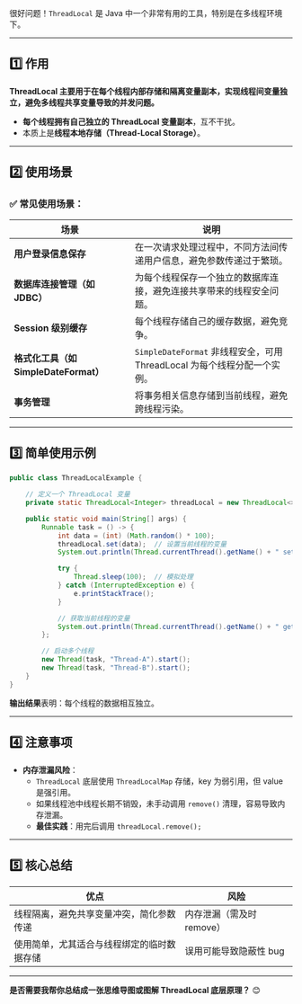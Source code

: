 很好问题！`ThreadLocal` 是 Java 中一个非常有用的工具，特别是在多线程环境下。

---

## **1️⃣ 作用**

**ThreadLocal 主要用于在每个线程内部存储和隔离变量副本，实现线程间变量独立，避免多线程共享变量导致的并发问题。**

- **每个线程拥有自己独立的 ThreadLocal 变量副本**，互不干扰。
- 本质上是**线程本地存储（Thread-Local Storage）**。

---

## **2️⃣ 使用场景**

### ✅ **常见使用场景：**

| 场景                        | 说明                                                         |
|---------------------------|------------------------------------------------------------|
| **用户登录信息保存**            | 在一次请求处理过程中，不同方法间传递用户信息，避免参数传递过于繁琐。 |
| **数据库连接管理（如 JDBC）**   | 为每个线程保存一个独立的数据库连接，避免连接共享带来的线程安全问题。  |
| **Session 级别缓存**            | 每个线程存储自己的缓存数据，避免竞争。                             |
| **格式化工具（如 SimpleDateFormat）** | `SimpleDateFormat` 非线程安全，可用 ThreadLocal 为每个线程分配一个实例。 |
| **事务管理**                    | 将事务相关信息存储到当前线程，避免跨线程污染。                      |

---

## **3️⃣ 简单使用示例**

```java
public class ThreadLocalExample {

    // 定义一个 ThreadLocal 变量
    private static ThreadLocal<Integer> threadLocal = new ThreadLocal<>();

    public static void main(String[] args) {
        Runnable task = () -> {
            int data = (int) (Math.random() * 100);
            threadLocal.set(data);  // 设置当前线程的变量
            System.out.println(Thread.currentThread().getName() + " set data: " + data);

            try {
                Thread.sleep(100);  // 模拟处理
            } catch (InterruptedException e) {
                e.printStackTrace();
            }

            // 获取当前线程的变量
            System.out.println(Thread.currentThread().getName() + " get data: " + threadLocal.get());
        };

        // 启动多个线程
        new Thread(task, "Thread-A").start();
        new Thread(task, "Thread-B").start();
    }
}
```

**输出结果**表明：每个线程的数据相互独立。

---

## **4️⃣ 注意事项**

- **内存泄漏风险**：
  - `ThreadLocal` 底层使用 `ThreadLocalMap` 存储，key 为弱引用，但 value 是强引用。
  - 如果线程池中线程长期不销毁，未手动调用 `remove()` 清理，容易导致内存泄漏。
  - **最佳实践**：用完后调用 `threadLocal.remove();`

---

## **5️⃣ 核心总结**

| 优点                                        | 风险                   |
|------------------------------------------|----------------------|
| 线程隔离，避免共享变量冲突，简化参数传递                    | 内存泄漏（需及时 remove） |
| 使用简单，尤其适合与线程绑定的临时数据存储                 | 误用可能导致隐蔽性 bug  |

---

**是否需要我帮你总结成一张思维导图或图解 ThreadLocal 底层原理？** 😊